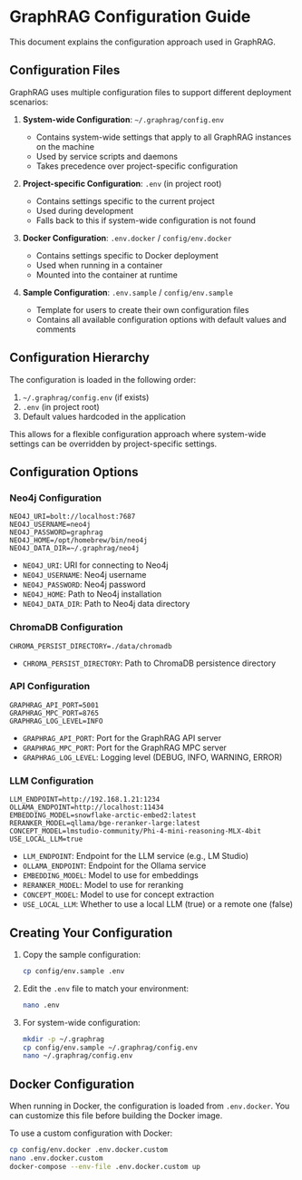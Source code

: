# GraphRAG Configuration Guide

This document explains the configuration approach used in GraphRAG.

## Configuration Files

GraphRAG uses multiple configuration files to support different deployment scenarios:

1. **System-wide Configuration**: `~/.graphrag/config.env`
   - Contains system-wide settings that apply to all GraphRAG instances on the machine
   - Used by service scripts and daemons
   - Takes precedence over project-specific configuration

2. **Project-specific Configuration**: `.env` (in project root)
   - Contains settings specific to the current project
   - Used during development
   - Falls back to this if system-wide configuration is not found

3. **Docker Configuration**: `.env.docker` / `config/env.docker`
   - Contains settings specific to Docker deployment
   - Used when running in a container
   - Mounted into the container at runtime

4. **Sample Configuration**: `.env.sample` / `config/env.sample`
   - Template for users to create their own configuration files
   - Contains all available configuration options with default values and comments

## Configuration Hierarchy

The configuration is loaded in the following order:

1. `~/.graphrag/config.env` (if exists)
2. `.env` (in project root)
3. Default values hardcoded in the application

This allows for a flexible configuration approach where system-wide settings can be overridden by project-specific settings.

## Configuration Options

### Neo4j Configuration

```
NEO4J_URI=bolt://localhost:7687
NEO4J_USERNAME=neo4j
NEO4J_PASSWORD=graphrag
NEO4J_HOME=/opt/homebrew/bin/neo4j
NEO4J_DATA_DIR=~/.graphrag/neo4j
```

- `NEO4J_URI`: URI for connecting to Neo4j
- `NEO4J_USERNAME`: Neo4j username
- `NEO4J_PASSWORD`: Neo4j password
- `NEO4J_HOME`: Path to Neo4j installation
- `NEO4J_DATA_DIR`: Path to Neo4j data directory

### ChromaDB Configuration

```
CHROMA_PERSIST_DIRECTORY=./data/chromadb
```

- `CHROMA_PERSIST_DIRECTORY`: Path to ChromaDB persistence directory

### API Configuration

```
GRAPHRAG_API_PORT=5001
GRAPHRAG_MPC_PORT=8765
GRAPHRAG_LOG_LEVEL=INFO
```

- `GRAPHRAG_API_PORT`: Port for the GraphRAG API server
- `GRAPHRAG_MPC_PORT`: Port for the GraphRAG MPC server
- `GRAPHRAG_LOG_LEVEL`: Logging level (DEBUG, INFO, WARNING, ERROR)

### LLM Configuration

```
LLM_ENDPOINT=http://192.168.1.21:1234
OLLAMA_ENDPOINT=http://localhost:11434
EMBEDDING_MODEL=snowflake-arctic-embed2:latest
RERANKER_MODEL=qllama/bge-reranker-large:latest
CONCEPT_MODEL=lmstudio-community/Phi-4-mini-reasoning-MLX-4bit
USE_LOCAL_LLM=true
```

- `LLM_ENDPOINT`: Endpoint for the LLM service (e.g., LM Studio)
- `OLLAMA_ENDPOINT`: Endpoint for the Ollama service
- `EMBEDDING_MODEL`: Model to use for embeddings
- `RERANKER_MODEL`: Model to use for reranking
- `CONCEPT_MODEL`: Model to use for concept extraction
- `USE_LOCAL_LLM`: Whether to use a local LLM (true) or a remote one (false)

## Creating Your Configuration

1. Copy the sample configuration:
   ```bash
   cp config/env.sample .env
   ```

2. Edit the `.env` file to match your environment:
   ```bash
   nano .env
   ```

3. For system-wide configuration:
   ```bash
   mkdir -p ~/.graphrag
   cp config/env.sample ~/.graphrag/config.env
   nano ~/.graphrag/config.env
   ```

## Docker Configuration

When running in Docker, the configuration is loaded from `.env.docker`. You can customize this file before building the Docker image.

To use a custom configuration with Docker:

```bash
cp config/env.docker .env.docker.custom
nano .env.docker.custom
docker-compose --env-file .env.docker.custom up
```